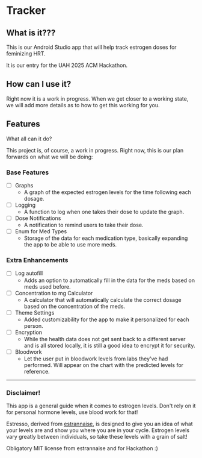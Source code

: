 # Tracker

## What is it???
This is our Android Studio app that will help track estrogen doses for feminizing HRT.

It is our entry for the UAH 2025 ACM Hackathon.

## How can I use it?
Right now it is a work in progress.
When we get closer to a working state, we will add more details as to how to get this working for you.

## Features
What all can it do? 

This project is, of course, a work in progress. 
Right now, this is our plan forwards on what we will be doing:

### Base Features
- [ ] Graphs
  - A graph of the expected estrogen levels for the time following each dosage.
- [ ] Logging
  - A function to log when one takes their dose to update the graph.
- [ ] Dose Notifications
  - A notification to remind users to take their dose.
- [ ] Enum for Med Types
  - Storage of the data for each medication type, basically expanding the app to be able to use more meds.

### Extra Enhancements
- [ ] Log autofill
  - Adds an option to automatically fill in the data for the meds based on meds used before.
- [ ] Concentration to mg Calculator
  - A calculator that will automatically calculate the correct dosage based on the concentration of the meds.
- [ ] Theme Settings
  - Added customizability for the app to make it personalized for each person.
- [ ] Encryption
  - While the health data does not get sent back to a different server and is all stored locally, it is still a good idea to encrypt it for security.
- [ ] Bloodwork
  - Let the user put in bloodwork levels from labs they've had performed. Will appear on the chart with the predicted levels for reference.

---
### Disclaimer!
This app is a general guide when it comes to estrogen levels. Don't rely on it for personal hormone levels, use blood work for that!

Estresso, derived from [estrannaise](https://estrannai.se/), is designed to give you an idea of what your levels are and show you where you are in your cycle. Estrogen levels vary greatly between individuals, so take these levels with a grain of salt!

Obligatory MIT license from estrannaise and for Hackathon :)

